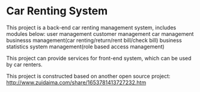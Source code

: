 # Car Renting System
This project is a back-end car renting management system, includes modules below:
user management
customer management
car management
businesss management(car renting/return/rent bill/check bill)
business statistics
system management(role based access management)

This project can provide services for front-end system, which can be used by car renters.

This project is constructed based on another open source project:
http://www.zuidaima.com/share/1653781413727232.htm



